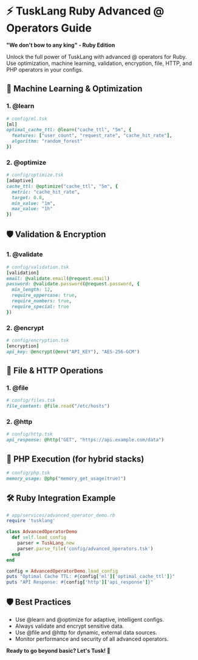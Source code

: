# ⚡ TuskLang Ruby Advanced @ Operators Guide

**"We don't bow to any king" - Ruby Edition**

Unlock the full power of TuskLang with advanced @ operators for Ruby. Use optimization, machine learning, validation, encryption, file, HTTP, and PHP operators in your configs.

## 🧠 Machine Learning & Optimization

### 1. @learn
```ruby
# config/ml.tsk
[ml]
optimal_cache_ttl: @learn("cache_ttl", "5m", {
  features: ["user_count", "request_rate", "cache_hit_rate"],
  algorithm: "random_forest"
})
```

### 2. @optimize
```ruby
# config/optimize.tsk
[adaptive]
cache_ttl: @optimize("cache_ttl", "5m", {
  metric: "cache_hit_rate",
  target: 0.8,
  min_value: "1m",
  max_value: "1h"
})
```

## 🛡️ Validation & Encryption

### 1. @validate
```ruby
# config/validation.tsk
[validation]
email: @validate.email(@request.email)
password: @validate.password(@request.password, {
  min_length: 12,
  require_uppercase: true,
  require_numbers: true,
  require_special: true
})
```

### 2. @encrypt
```ruby
# config/encryption.tsk
[encryption]
api_key: @encrypt(@env("API_KEY"), "AES-256-GCM")
```

## 📂 File & HTTP Operations

### 1. @file
```ruby
# config/files.tsk
file_content: @file.read("/etc/hosts")
```

### 2. @http
```ruby
# config/http.tsk
api_response: @http("GET", "https://api.example.com/data")
```

## 🐘 PHP Execution (for hybrid stacks)
```ruby
# config/php.tsk
memory_usage: @php("memory_get_usage(true)")
```

## 🛠️ Ruby Integration Example
```ruby
# app/services/advanced_operator_demo.rb
require 'tusklang'

class AdvancedOperatorDemo
  def self.load_config
    parser = TuskLang.new
    parser.parse_file('config/advanced_operators.tsk')
  end
end

config = AdvancedOperatorDemo.load_config
puts "Optimal Cache TTL: #{config['ml']['optimal_cache_ttl']}"
puts "API Response: #{config['http']['api_response']}"
```

## 🛡️ Best Practices
- Use @learn and @optimize for adaptive, intelligent configs.
- Always validate and encrypt sensitive data.
- Use @file and @http for dynamic, external data sources.
- Monitor performance and security of all advanced operators.

**Ready to go beyond basic? Let's Tusk! 🚀** 